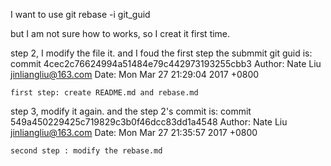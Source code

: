 I want to use git rebase -i git_guid

but I am not sure how to works, so I creat it first time.


step 2, I modify the file it. and I foud the first step the submmit git guid is: 
commit 4cec2c76624994a51484e79c442973193255cbb3
Author: Nate Liu <jinliangliu@163.com>
Date:   Mon Mar 27 21:29:04 2017 +0800

    first step: create README.md and rebase.md

step 3, modify it again.
and the step 2's commit is:
commit 549a450229425c719829c3b0f46dcc83dd1a4548
Author: Nate Liu <jinliangliu@163.com>
Date:   Mon Mar 27 21:35:57 2017 +0800

    second step : modify the rebase.md





